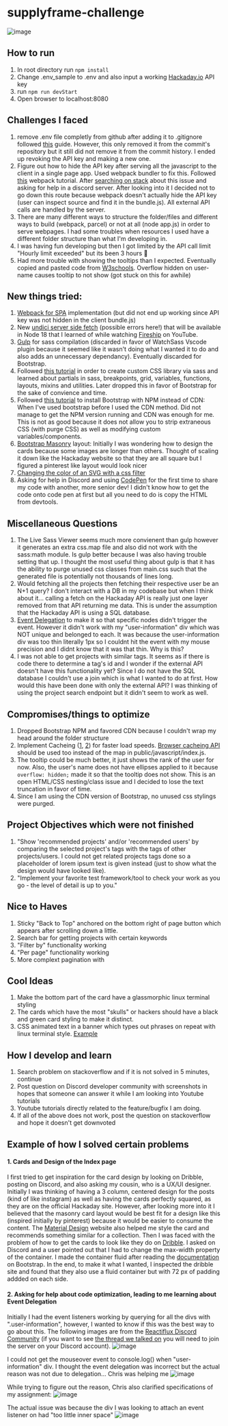 # supplyframe-challenge
![image](https://user-images.githubusercontent.com/39756756/173314511-aac3b74d-8578-4d98-b087-43140f939b3b.png)

## How to run
1. In root directory run ```npm install``` 
2. Change .env_sample to .env and also input a working [Hackaday.io](https://dev.hackaday.io/) API key
3. run ```npm run devStart```
4. Open browser to localhost:8080
 

## Challenges I faced
1. remove .env file completly from github after adding it to .gitignore followed [this](https://daily-dev-tips.com/posts/removing-a-env-file-from-git-history/) guide. However, this only removed it from the commit's repository but it still did not remove it from the commit history. I ended up revoking the API key and making a new one.
2. Figure out how to hide the API key after serving all the javascript to the client in a single page app. Used webpack bundler to fix this. Followed [this](https://www.youtube.com/watch?v=IZGNcSuwBZs&ab_channel=TraversyMedia) webpack tutorial. After [searching on stack](https://stackoverflow.com/questions/67555680/how-to-use-webpack-in-javascript-to-hide-api-key) about this issue and asking for help in a discord server. After looking into it I decided not to go down this route because webpack doesn't actually hide the API key (user can inspect source and find it in the bundle.js). All external API calls are handled by the server.
3. There are many different ways to structure the folder/files and different ways to build (webpack, parcel) or not at all (node app.js) in order to serve webpages. I had some troubles when resources I used have a different folder structure than what I'm developing in.
4. I was having fun developing but then I got limited by the API call limit "Hourly limit exceeded" but its been 3 hours :thinking:
5. Had more trouble with showing the tooltips than I expected. Eventually copied and pasted code from [W3schools](https://www.w3schools.com/howto/howto_css_tooltip.asp). Overflow hidden on user-name causes tooltip to not show (got stuck on this for awhile)


## New things tried:
1. [Webpack for SPA](https://www.youtube.com/watch?v=IZGNcSuwBZs&ab_channel=TraversyMedia) implementation (but did not end up working since API key was not hidden in the client bundle.js)
2. New [undici server side fetch](https://github.com/nodejs/undici) (possible errors here!) that will be available in Node 18 that I learned of while watching [Fireship](https://www.youtube.com/watch?v=MBqS1kYzwTc&t=6s&ab_channel=Fireship) on YouTube.
3. [Gulp](https://gulpjs.com/) for sass compilation (discarded in favor of WatchSass Vscode plugin because it seemed like it wasn't doing what I wanted it to do and also adds an unnecessary dependancy). Eventually discarded for Bootstrap.
4. Followed [this tutorial](https://www.youtube.com/watch?v=_kqN4hl9bGc&t=5s&ab_channel=TheNetNinja) in order to create custom CSS library via sass and learned about partials in sass, breakpoints, grid, variables, functions, layouts, mixins and utilities. Later dropped this in favor of Bootstrap for the sake of convience and time. 
5. Followed [this tutorial](https://www.youtube.com/watch?v=gdn9B0LCiI4&ab_channel=PixelRocket) to install Bootstrap with NPM instead of CDN: When I've used bootstrap before I used the CDN method. Did not manage to get the NPM version running and CDN was enough for me. This is not as good because it does not allow you to strip extraneous CSS (with purge CSS) as well as modifying custom variables/components.
6. [Bootstrap Masonry](https://getbootstrap.com/docs/5.0/examples/masonry/) layout: Initially I was wondering how to design the cards because some images are longer than others. Thought of scaling it down like the Hackaday website so that they are all square but I figured a pinterest like layout would look nicer
7. [Changing the color of an SVG with a css filter](https://stackoverflow.com/a/53336754)
8. Asking for help in Discord and using [CodePen](https://codepen.io/dillonvuong/pen/gOvQGyV) for the first time to share my code with another, more senior dev! I didn't know how to get the code onto code pen at first but all you need to do is copy the HTML from devtools.


## Miscellaneous Questions
1. The Live Sass Viewer seems much more convienent than gulp however it generates an extra css.map file and also did not work with the sass:math module. Is gulp better because I was also having trouble setting that up. I thought the most useful thing about gulp is that it has the ability to purge unused css classes from main.css such that the generated file is potentially not thousands of lines long.
2. Would fetching all the projects then fetching their respective user be an N+1 query? I don't interact with a DB in my codebase but when I think about it... calling a fetch on the Hackaday API is really just one layer removed from that API returning me data. This is under the assumption that the Hackaday API is using a SQL database.
3. [Event Delegation](https://davidwalsh.name/event-delegate) to make it so that specific nodes didn't trigger the event. However it didn't work with my "user-information" div which was NOT unique and belonged to each. It was because the user-information div was too thin literally 1px so I couldnt hit the event with my mouse precision and I didnt know that it was that thin. Why is this?
4. I was not able to get projects with similar tags. It seems as if there is code there to determine a tag's id and I wonder if the external API doesn't have this functionality yet? Since I do not have the SQL database I couldn't use a join which is what I wanted to do at first. How would this have been done with only the external API? I was thinking of using the project search endpoint but it didn't seem to work as well. 


## Compromises/things to optimize
1. Dropped Bootstrap NPM and favored CDN because I couldn't wrap my head around the folder structure
2. Implement Cacheing ([1](https://www.geeksforgeeks.org/api-response-caching-using-apicache-middleware-in-node-js/), [2](https://www.npmjs.com/package/lru-cache)) for faster load speeds. [Browser cacheing API](https://developer.mozilla.org/en-US/docs/Web/API/Cache) should be used too instead of the map in public/javascript/index.js.
3. The tooltip could be much better, it just shows the rank of the user for now. Also, the user's name does not have ellipses applied to it because ```overflow: hidden;``` made it so that the tooltip does not show. This is an open HTML/CSS nesting/class issue and I decided to lose the text truncation in favor of time.
4. Since I am using the CDN version of Bootstrap, no unused css stylings were purged.

## Project Objectives which were not finished
1. "Show 'recommended projects' and/or 'recommended users' by comparing the selected project's tags with the tags of other projects/users. I could not get related projects tags done so a placeholder of lorem ipsum text is given instead (just to show what the design would have looked like). 
2. "Implement your favorite test framework/tool to check your work as you go - the level of detail is up to you." 


## Nice to Haves
1. Sticky "Back to Top" anchored on the bottom right of page button which appears after scrolling down a little.
2. Search bar for getting projects with certain keywords 
3. "Filter by" functionality working
4. "Per page" functionality working
5. More complext pagination with 

## Cool Ideas
1. Make the bottom part of the card have a glassmorphic linux terminal styling
2. The cards which have the most "skulls" or hackers should have a black and green card styling to make it distinct.
3. CSS animated text in a banner which types out phrases on repeat with linux terminal style. [Example](https://www.youtube.com/watch?v=4J1WszR6PGk&ab_channel=KODAmoah)

## How I develop and learn
1. Search problem on stackoverflow and if it is not solved in 5 minutes, continue
2. Post question on Discord developer community with screenshots in hopes that someone can answer it while I am looking into Youtube tutorials
3. Youtube tutorials directly related to the feature/bugfix I am doing.
4. If all of the above does not work, post the question on stackoverflow and hope it doesn't get downvoted

## Example of how I solved certain problems
#### 1. Cards and Design of the Index page
I first tried to get inspiration for the card design by looking on Dribble, posting on Discord, and also asking my cousin, who is a UX/UI designer. Initially I was thinking of having a 3 column, centered design for the posts (kind of like instagram) as well as having the cards perfectly squared, as they are on the official Hackaday site. However, after looking more into it I believed that the masonry card layout would be best fit for a design like this (inspired initially by pinterest) because it would be easier to consume the content. The [Material Design](https://material.io/components/cards#card-collections) website also helped me style the card and recommends something similar for a collection. Then I was faced with the problem of how to get the cards to look like they do on [Dribble](dribble.com). I asked on Discord and a user pointed out that I had to change the max-width property of the container. I made the container fluid after reading the [documentation](https://getbootstrap.com/docs/5.0/layout/containers/) on Bootstrap. In the end, to make it what I wanted, I inspected the dribble site and found that they also use a fluid container but with 72 px of padding addded on each side. 
#### 2. Asking for help about code optimization, leading to me learning about Event Delegation
Initially I had the event listeners working by querying for all the divs with ".user-information", however, I wanted to know if this was the best way to go about this. The following images are from the [Reactiflux Discord Community](https://discord.gg/f7bm7w5YdF) (if you want to see [the thread we talked on](https://discord.com/channels/102860784329052160/984734163036950529) you will need to join the server on your Discord account).
![image](https://user-images.githubusercontent.com/39756756/173306410-40b60861-a109-41e0-99de-2da6a4dd968f.png)

I could not get the mouseover event to console.log() when "user-information" div. I thought the event delegation was incorrect but the actual reason was not due to delegation... Chris was helping me
![image](https://user-images.githubusercontent.com/39756756/173307033-1402f8fc-f933-4885-b986-07667faaf965.png)

While trying to figure out the reason, Chris also clarified specifications of my assignment: 
![image](https://user-images.githubusercontent.com/39756756/173307869-e6f2104b-20f1-45f7-a002-3d5e24029728.png)

The actual issue was because the div I was looking to attach an event listener on had "too little inner space"
![image](https://user-images.githubusercontent.com/39756756/173308105-0788789f-5b93-4c60-805a-470f12f2ac83.png)



